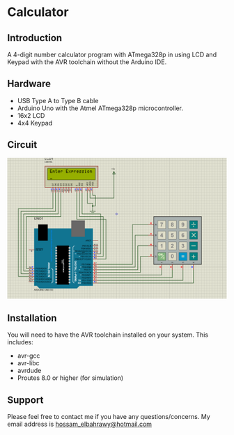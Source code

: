 Calculator
================

Introduction
------------
A 4-digit number calculator program with ATmega328p in using LCD and Keypad with the AVR toolchain without the Arduino IDE.

Hardware
--------
* USB Type A to Type B cable
* Arduino Uno with the Atmel ATmega328p microcontroller.
* 16x2 LCD
* 4x4 Keypad

Circuit
--------
![LED_Matrix](Circuit/Calculator.PNG)

Installation
------------
You will need to have the AVR toolchain installed on your system. This includes:
* avr-gcc
* avr-libc
* avrdude
* Proutes 8.0 or higher (for simulation)

Support
------
Please feel free to contact me if you have any questions/concerns. My email address is hossam_elbahrawy@hotmail.com
